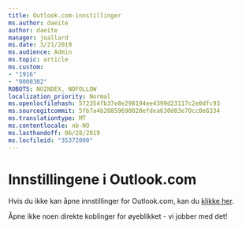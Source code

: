 ```yaml
---
title: Outlook.com-innstillinger
ms.author: daeite
author: daeite
manager: joallard
ms.date: 3/21/2019
ms.audience: Admin
ms.topic: article
ms.custom:
- "1916"
- "9000302"
ROBOTS: NOINDEX, NOFOLLOW
localization_priority: Normal
ms.openlocfilehash: 572354fb37e8e298194ee4399d23117c2e0dfc93
ms.sourcegitcommit: 5fb7a4b28859690020efdea630d03e70cc0e6334
ms.translationtype: MT
ms.contentlocale: nb-NO
ms.lasthandoff: 06/28/2019
ms.locfileid: "35372090"
---
```

# <a name="settings-in-outlookcom"></a>Innstillingene i Outlook.com

Hvis du ikke kan åpne innstillinger for Outlook.com, kan du [klikke her](https://outlook.live.com/mail/options/general/timeAndLanguage).

Åpne ikke noen direkte koblinger for øyeblikket - vi jobber med det!